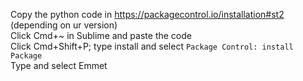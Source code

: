 


Copy the python code in https://packagecontrol.io/installation#st2 (depending on ur version) <br/>
Click Cmd+~ in Sublime and paste the code <br/>
Click Cmd+Shift+P; type install and select `Package Control: install Package` <br/>
Type and select Emmet <br/>







